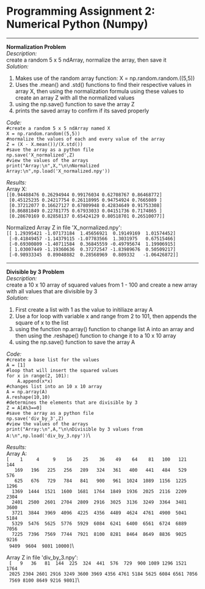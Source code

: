 # Programming Assignment 2: Numerical Python (Numpy)

** **

**Normalization Problem**\
*Description:*\
  create a random 5 x 5 ndArray, normalize the array, then save it\
*Solution:*
  1. Makes use of the random array function: X = np.random.random.((5,5))
  2. Uses the .mean() and .std() functions to find their respective values in  array X, then using the normalization formula using these values to create an array Z with all the normalized values
  3. using the np.save() function to save the array Z
  4. prints the saved array to confirm if its saved properly

*Code:*\
`#create a random 5 x 5 ndArray named X`\
`X = np.random.random((5,5))`\
`#normalize the values of each and every value of the array`\
`Z = (X - X.mean())/(X.std())`\
`#save the array as a python file`\
`np.save('X_normalized',Z)`\
`#view the values of the arrays`\
`print("Array:\n",X,"\n\nNormalized Array:\n",np.load('X_normalized.npy'))`

*Results:*\
Array X:\
`[[0.94488476 0.26294944 0.99176034 0.62708767 0.86468772]`\
` [0.45125235 0.24217754 0.26118995 0.94754924 0.7665089 ]`\
` [0.37212077 0.16627127 0.67809948 0.42834649 0.91753308]`\
` [0.86881849 0.22781775 0.67933033 0.04151736 0.7174865 ]`\
` [0.28670169 0.82858137 0.65424129 0.80518701 0.26510077]]`

Normalized Array Z in file 'X_normalized.npy':\
`[[ 1.29395421 -1.07173184  1.45656921  0.19149169  1.01574452]`\
` [-0.41849457 -1.14379115 -1.07783566  1.3031975   0.67515466]`\
` [-0.69300809 -1.40711584  0.36845559 -0.49795674  1.19906915]`\
` [ 1.03007449 -1.19360636  0.37272547 -1.83989676  0.50509217]`\
` [-0.98933345  0.89048882  0.28568969  0.809332   -1.06426872]]`

** **
  
**Divisible by 3 Problem**\
*Description:*\
  create a 10 x 10 array of squared values from 1 - 100 and create a new array with all values that are divisible by 3\
*Solution:*
  1. First create a list with 1 as the value to initiliaze array A
  2. Use a for loop with variable x and range from 2 to 101, then appends the square of x to the list
  3. using the function np.array() function to change list A into an array and then using the .reshape() function to change it to a 10 x 10 array
  4. using the np.save() function to save the array A

*Code:*\
`#create a base list for the values `\
`A = [1]`\
`#loop that will insert the squared values`\
`for x in range(2, 101): `\
`    A.append(x*x)`\
`#changes list into an 10 x 10 array`\
`A = np.array(A)`\
`A.reshape(10,10)`\
`#determines the elements that are divisible by 3`\
`Z = A[A%3==0]`\
`#save the array as a python file`\
`np.save('div_by_3',Z)`\
`#view the values of the arrays`\
`print("Array:\n",A,"\n\nDivisible by 3 values from A:\n",np.load('div_by_3.npy'))`\

*Results:*\
Array A:\
`[    1     4     9    16    25    36    49    64    81   100   121   144`\
`   169   196   225   256   289   324   361   400   441   484   529   576`\
`   625   676   729   784   841   900   961  1024  1089  1156  1225  1296`\
`  1369  1444  1521  1600  1681  1764  1849  1936  2025  2116  2209  2304`\
`  2401  2500  2601  2704  2809  2916  3025  3136  3249  3364  3481  3600`\
`  3721  3844  3969  4096  4225  4356  4489  4624  4761  4900  5041  5184`\
`  5329  5476  5625  5776  5929  6084  6241  6400  6561  6724  6889  7056`\
`  7225  7396  7569  7744  7921  8100  8281  8464  8649  8836  9025  9216`\
`  9409  9604  9801 10000] `\

Array Z in file 'div_by_3.npy':\
` [   9   36   81  144  225  324  441  576  729  900 1089 1296 1521 1764`\
` 2025 2304 2601 2916 3249 3600 3969 4356 4761 5184 5625 6084 6561 7056`\
` 7569 8100 8649 9216 9801]`\

